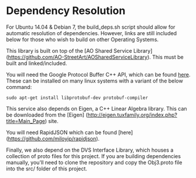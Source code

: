 # Dependency Resolution

For Ubuntu 14.04 & Debian 7, the build_deps.sh script should allow for automatic resolution of dependencies.  However, links are still included below for those who wish to build on other Operating Systems.

This library is built on top of the [AO Shared Service Library] (https://github.com/AO-StreetArt/AOSharedServiceLibrary).  This must be built and linked/included.

You will need the Google Protocol Buffer C++ API, which can be found [here](https://developers.google.com/protocol-buffers).  These can be installed on many linux systems with a variant of the below command:

`sudo apt-get install libprotobuf-dev protobuf-compiler`

This service also depends on Eigen, a C++ Linear Algebra library.  This can be downloaded from the [Eigen] (http://eigen.tuxfamily.org/index.php?title=Main_Page) site.

You will need RapidJSON which can be found [here] (https://github.com/miloyip/rapidjson).

Finally, we also depend on the DVS Interface Library, which houses a collection of proto files for this project.
If you are building dependencies manually, you'll need to clone the repository and copy the Obj3.proto file into the src/ folder of this project.
